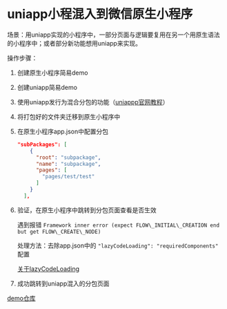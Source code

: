 # uniapp小程混入到微信原生小程序

场景：用uniapp实现的小程序中，一部分页面与逻辑要复用在另一个用原生语法的小程序中；或者部分新功能想用uniapp来实现。

操作步骤：

1.  创建原生小程序简易demo
2.  创建uniapp简易demo
3.  使用uniapp发行为混合分包的功能（[uniappp官网教程](https://uniapp.dcloud.net.cn/hybrid.html)）
4.  将打包好的文件夹迁移到原生小程序中
5.  在原生小程序app.json中配置分包

    ```json
    "subPackages": [
        {
          "root": "subpackage",
          "name": "subpackage",
          "pages": [
            "pages/test/test"
          ]
        }
      ],
    ```


6.  验证，在原生小程序中跳转到分包页面查看是否生效

    遇到报错 `Framework inner error (expect FLOW\_INITIAL\_CREATION end but get FLOW\_CREATE\_NODE)`

    处理方法：去除app.json中的 `"lazyCodeLoading": "requiredComponents"` 配置

    [关于lazyCodeLoading](https://developers.weixin.qq.com/miniprogram/dev/framework/ability/lazyload.html)
7.  成功跳转到uniapp混入的分包页面

[demo仓库](https://github.com/fangcuidong/wxmp_uniapp_minix/)
